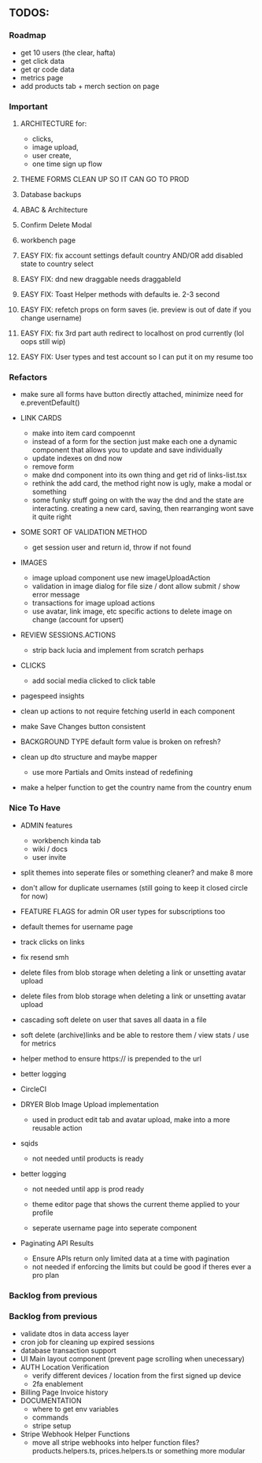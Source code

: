 ## TODOS:

### Roadmap

- get 10 users (the clear, hafta)
- get click data
- get qr code data
- metrics page
- add products tab + merch section on page

### Important

1. ARCHITECTURE for:

   - clicks,
   - image upload,
   - user create,
   - one time sign up flow

2. THEME FORMS CLEAN UP SO IT CAN GO TO PROD

3. Database backups

4. ABAC & Architecture

5. Confirm Delete Modal

6. workbench page

7. EASY FIX: fix account settings default country AND/OR add disabled state to country select

8. EASY FIX: dnd new draggable needs draggableId
9. EASY FIX: Toast Helper methods with defaults ie. 2-3 second
10. EASY FIX: refetch props on form saves (ie. preview is out of date if you change username)
11. EASY FIX: fix 3rd part auth redirect to localhost on prod currently (lol oops still wip)
12. EASY FIX: User types and test account so I can put it on my resume too

### Refactors

- make sure all forms have button directly attached, minimize need for e.preventDefault()

- LINK CARDS

  - make into item card compoennt
  - instead of a form for the section just make each one a dynamic component that allows you to update and save individually
  - update indexes on dnd now
  - remove form
  - make dnd component into its own thing and get rid of links-list.tsx
  - rethink the add card, the method right now is ugly, make a modal or something
  - some funky stuff going on with the way the dnd and the state are interacting. creating a new card, saving, then rearranging wont save it quite right

- SOME SORT OF VALIDATION METHOD

  - get session user and return id, throw if not found

- IMAGES

  - image upload component use new imageUploadAction
  - validation in image dialog for file size / dont allow submit / show error message
  - transactions for image upload actions
  - use avatar, link image, etc specific actions to delete image on change (account for upsert)

- REVIEW SESSIONS.ACTIONS

  - strip back lucia and implement from scratch perhaps

- CLICKS

  - add social media clicked to click table

- pagespeed insights
- clean up actions to not require fetching userId in each component
- make Save Changes button consistent
- BACKGROUND TYPE default form value is broken on refresh?
- clean up dto structure and maybe mapper
  - use more Partials and Omits instead of redefining
- make a helper function to get the country name from the country enum

### Nice To Have

- ADMIN features

  - workbench kinda tab
  - wiki / docs
  - user invite

- split themes into seperate files or something cleaner? and make 8 more
- don't allow for duplicate usernames (still going to keep it closed circle for now)
- FEATURE FLAGS for admin OR user types for subscriptions too

- default themes for username page

- track clicks on links
- fix resend smh
- delete files from blob storage when deleting a link or unsetting avatar upload
- delete files from blob storage when deleting a link or unsetting avatar upload
- cascading soft delete on user that saves all daata in a file
- soft delete (archive)links and be able to restore them / view stats / use for metrics
- helper method to ensure https:// is prepended to the url
- better logging
- CircleCI

- DRYER Blob Image Upload implementation
  - used in product edit tab and avatar upload, make into a more reusable action
- sqids
  - not needed until products is ready
- better logging

  - not needed until app is prod ready

  - theme editor page that shows the current theme applied to your profile
  - seperate username page into seperate component

- Paginating API Results
  - Ensure APIs return only limited data at a time with pagination
  - not needed if enforcing the limits but could be good if theres ever a pro plan

### Backlog from previous

### Backlog from previous

- validate dtos in data access layer
- cron job for cleaning up expired sessions
- database transaction support
- UI Main layout component (prevent page scrolling when unecessary)
- AUTH Location Verification
  - verify different devices / location from the first signed up device
  - 2fa enablement
- Billing Page Invoice history
- DOCUMENTATION
  - where to get env variables
  - commands
  - stripe setup
- Stripe Webhook Helper Functions
  - move all stripe webhooks into helper function files? products.helpers.ts, prices.helpers.ts or something more modular
